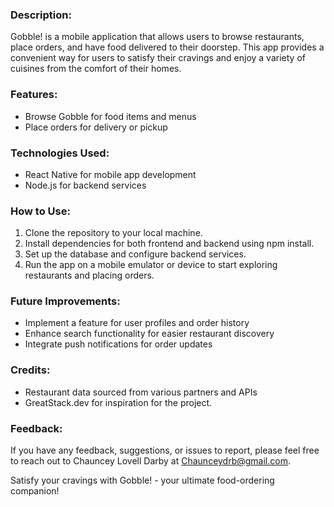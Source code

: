 ### Description:
Gobble! is a mobile application that allows users to browse restaurants, place orders, and have food delivered to their doorstep. This app provides a convenient way for users to satisfy their cravings and enjoy a variety of cuisines from the comfort of their homes.

### Features:
- Browse Gobble for food items and menus
- Place orders for delivery or pickup

### Technologies Used:
- React Native for mobile app development
- Node.js for backend services

### How to Use:
1. Clone the repository to your local machine.
2. Install dependencies for both frontend and backend using npm install.
3. Set up the database and configure backend services.
4. Run the app on a mobile emulator or device to start exploring restaurants and placing orders.

### Future Improvements:
- Implement a feature for user profiles and order history
- Enhance search functionality for easier restaurant discovery
- Integrate push notifications for order updates

### Credits:
- Restaurant data sourced from various partners and APIs
- GreatStack.dev for inspiration for the project.

### Feedback:
If you have any feedback, suggestions, or issues to report, please feel free to reach out to Chauncey Lovell Darby at Chaunceydrb@gmail.com.

Satisfy your cravings with Gobble! - your ultimate food-ordering companion!

